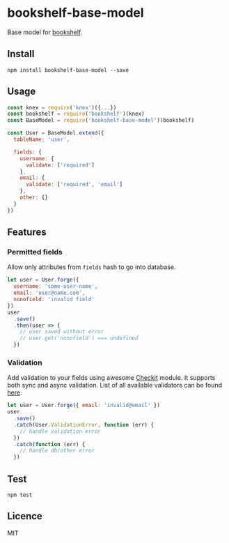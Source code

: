 # bookshelf-base-model

Base model for [bookshelf](http://bookshelfjs.org/).

## Install

```
npm install bookshelf-base-model --save
```

## Usage

```js
const knex = require('knex')({...})
const bookshelf = require('bookshelf')(knex)
const BaseModel = require('bookshelf-base-model')(bookshelf)

const User = BaseModel.extend({
  tableName: 'user',

  fields: {
    username: {
      validate: ['required']
    },
    email: {
      validate: ['required', 'email']
    },
    other: {}
  }
})
```

## Features

### Permitted fields

Allow only attributes from `fields` hash to go into database.

```js
let user = User.forge({
  username: 'some-user-name',
  email: 'user@name.com',
  nonofield: 'invalid field'
})
user
  .save()
  .then(user => {
    // user saved without error
    // user.get('nonofield') === undefined
  })
```

### Validation

Add validation to your fields using awesome [Checkit](https://github.com/tgriesser/checkit) module. It supports both sync and async validation.
List of all available validators can be found [here](https://github.com/tgriesser/checkit/blob/master/README.md#available-validators).

```js
let user = User.forge({ email: 'invalid@email' })
user
  .save()
  .catch(User.ValidationError, function (err) {
    // handle validation error
  })
  .catch(function (err) {
    // handle db/other error
  })
```

## Test

```
npm test
```

## Licence

MIT
